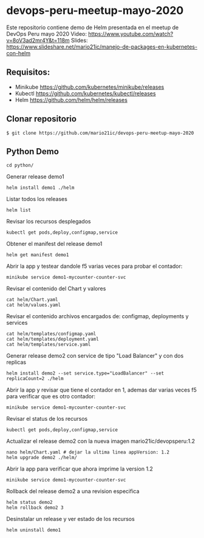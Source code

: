 # devops-peru-meetup-mayo-2020

Este repositorio contiene demo de Helm presentada en el meetup de DevOps Peru mayo 2020
Video: https://www.youtube.com/watch?v=8oV3ad2mr4Y&t=118m
Slides: https://www.slideshare.net/mario21ic/manejo-de-packages-en-kubernetes-con-helm

## Requisitos:
- Minikube https://github.com/kubernetes/minikube/releases
- Kubectl https://github.com/kubernetes/kubectl/releases
- Helm https://github.com/helm/helm/releases

## Clonar repositorio
```
$ git clone https://github.com/mario21ic/devops-peru-meetup-mayo-2020
```

## Python Demo
```
cd python/
```

Generar release demo1 
```
helm install demo1 ./helm
```

Listar todos los releases
```
helm list
```

Revisar los recursos desplegados
```
kubectl get pods,deploy,configmap,service
```

Obtener el manifest del release demo1 
```
helm get manifest demo1
```

Abrir la app y testear dandole f5 varias veces para probar el contador:
```
minikube service demo1-mycounter-counter-svc
```

Revisar el contenido del Chart y valores
```
cat helm/Chart.yaml
cat helm/values.yaml
```

Revisar el contenido archivos encargados de: configmap, deployments y services
```
cat helm/templates/configmap.yaml
cat helm/templates/deployment.yaml
cat helm/templates/service.yaml
```


Generar release demo2 con service de tipo "Load Balancer" y con dos replicas
```
helm install demo2 --set service.type="LoadBalancer" --set replicaCount=2 ./helm
```

Abrir la app y revisar que tiene el contador en 1, ademas dar varias veces f5 para verificar que es otro contador:
```
minikube service demo1-mycounter-counter-svc
```

Revisar el status de los recursos
```
kubectl get pods,deploy,configmap,service
```

Actualizar el release demo2 con la nueva imagen mario21ic/devopsperu:1.2
```
nano helm/Chart.yaml # dejar la ultima linea appVersion: 1.2
helm upgrade demo2 ./helm/
```

Abrir la app para verificar que ahora imprime la version 1.2
```
minikube service demo1-mycounter-counter-svc
```

Rollback del release demo2 a una revision especifica
```
helm status demo2
helm rollback demo2 3
```

Desinstalar un release y ver estado de los recursos
```
helm uninstall demo1
```
